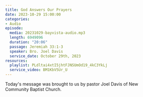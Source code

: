 ```yaml
---
title: God Answers Our Prayers
date: 2023-10-29 15:00:00
categories:
- Audio
episode:
  media: 20231029-bayvista-audio.mp3
  length: 6949096
  duration: "20:06"
  passage: Jeremiah 33:1-3
  speaker: Bro. Joel Davis
  service_date: October 29th, 2023
resources:
  playlist: PLdltai4xtI5jhtFJNSUmOd19_4kC3YkLj
  service_video: BM1KbV5Ur_U
---
```

Today's message was brought to us by pastor Joel Davis of New Community Baptist Church. 